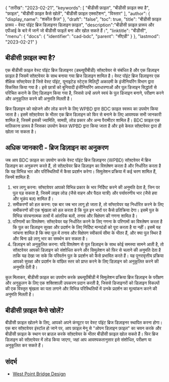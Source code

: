 {
"तारीख": "2023-02-21",
  "keywords": [
"बीडीसी फ़ाइल",
"बीडीसी फ़ाइल क्या है",
"फ़ाइल",
"बीडीसी फ़ाइल कैसे खोलें",
"बीडीसी फ़ाइल एक्सटेंशन",
"विस्तार"
],
  "author": {
"display_name": "शकील फ़ैज़"
},
"draft": "false",
"toc": true,
"title": "बीडीसी फ़ाइल प्रारूप - वेस्ट पॉइंट ब्रिज डिज़ाइनर डिज़ाइन फ़ाइल",
  "description":"बीडीसी फ़ाइल प्रारूप और एपीआई के बारे में जानें जो बीडीसी फाइलें बना और खोल सकते हैं।",
"linktitle": "बीडीसी",
  "menu": {
    "docs": {
      "identifier": "cad-bdc",
"parent": "सीएडी"
}
},
"lastmod": "2023-02-21"
}

## बीडीसी फ़ाइल क्या है?

एक बीडीसी फ़ाइल वेस्ट पॉइंट ब्रिज डिज़ाइनर (डब्ल्यूपीबीडी) सॉफ़्टवेयर से संबंधित है और एक डिज़ाइन फ़ाइल है जिसमें सॉफ़्टवेयर के साथ बनाया गया ब्रिज डिज़ाइन शामिल है। वेस्ट पॉइंट ब्रिज डिज़ाइनर एक शैक्षिक सॉफ्टवेयर है जिसे वेस्ट पॉइंट, यूनाइटेड स्टेट्स मिलिट्री अकादमी के इंजीनियरिंग विभाग द्वारा विकसित किया गया है। इसे छात्रों को बुनियादी इंजीनियरिंग अवधारणाओं और पुल डिजाइन सिद्धांतों से परिचित कराने के लिए डिज़ाइन किया गया है, जिससे उन्हें अपने स्वयं के पुल डिजाइन बनाने, परीक्षण करने और अनुकूलित करने की अनुमति मिलती है।

ब्रिज डिज़ाइन को सहेजने और लोड करने के लिए WPBD द्वारा BDC फ़ाइल स्वरूप का उपयोग किया जाता है। इसमें सॉफ़्टवेयर के भीतर एक ब्रिज डिज़ाइन को फिर से बनाने के लिए आवश्यक सभी जानकारी शामिल है, जिसमें इसकी ज्यामिति, सामग्री, लोड प्रकार और अन्य पैरामीटर शामिल हैं। BDC फ़ाइल एक मालिकाना प्रारूप है जिसका उपयोग केवल WPBD द्वारा किया जाता है और इसे केवल सॉफ़्टवेयर द्वारा ही खोला जा सकता है।

## अधिक जानकारी - ब्रिज डिज़ाइन का अनुकरण

जब आप BDC फ़ाइल का उपयोग करके वेस्ट पॉइंट ब्रिज डिज़ाइनर (WPBD) सॉफ़्टवेयर में ब्रिज डिज़ाइन का अनुकरण करते हैं, तो सॉफ़्टवेयर ब्रिज डिज़ाइन का विश्लेषण करता है और निर्धारित करता है कि यह विभिन्न भार और परिस्थितियों में कैसा प्रदर्शन करेगा। सिमुलेशन प्रक्रिया में कई चरण शामिल हैं, जिनमें शामिल हैं:

1. भार लागू करना: सॉफ्टवेयर आपको विभिन्न प्रकार के भार निर्दिष्ट करने की अनुमति देता है, जिन पर पुल पड़ सकता है, जिसमें लाइव लोड (जैसे वाहन और पैदल यात्री) और पर्यावरणीय भार (जैसे हवा और भूकंप बल) शामिल हैं।
2. समीकरणों को हल करना: एक बार जब भार लागू हो जाता है, तो सॉफ्टवेयर यह निर्धारित करने के लिए समीकरणों की एक श्रृंखला को हल करता है कि पुल इन भारों पर कैसे प्रतिक्रिया देगा। इसमें पुल के विभिन्न संरचनात्मक तत्वों में आंतरिक बलों, तनाव और विक्षेपण की गणना शामिल है।
3. परिणामों का विश्लेषण: सॉफ्टवेयर यह निर्धारित करने के लिए गणना के परिणामों का विश्लेषण करता है कि पुल का डिज़ाइन सुरक्षा और प्रदर्शन के लिए निर्दिष्ट मानदंडों को पूरा करता है या नहीं। इसमें यह जांचना शामिल है कि क्या पुल में तनाव और विक्षेपण स्वीकार्य सीमा के भीतर हैं, और क्या पुल स्थिर है और बिना ढहे लागू भार का समर्थन कर सकता है।
4. डिज़ाइन को अनुकूलित करना: यदि विश्लेषण से पुल डिज़ाइन के साथ कोई समस्या सामने आती है, तो सॉफ़्टवेयर आपको डिज़ाइन को संशोधित करने और सिमुलेशन को फिर से चलाने की अनुमति देता है ताकि यह देखा जा सके कि परिवर्तन पुल के प्रदर्शन को कैसे प्रभावित करते हैं। यह पुनरावृत्तीय प्रक्रिया आपको सुरक्षा और प्रदर्शन के वांछित स्तर को प्राप्त करने के लिए डिज़ाइन को अनुकूलित करने की अनुमति देती है।

कुल मिलाकर, बीडीसी फ़ाइल का उपयोग करके डब्ल्यूपीबीडी में सिमुलेशन प्रक्रिया ब्रिज डिज़ाइन के परीक्षण और अनुकूलन के लिए एक शक्तिशाली उपकरण प्रदान करती है, जिससे डिजाइनरों को डिज़ाइन विकल्पों की एक विस्तृत श्रृंखला का पता लगाने और विभिन्न परिस्थितियों में उनके प्रदर्शन का मूल्यांकन करने की अनुमति मिलती है।

## बीडीसी फ़ाइल कैसे खोलें?

बीडीसी फ़ाइल खोलने के लिए, आपको अपने कंप्यूटर पर वेस्ट पॉइंट ब्रिज डिज़ाइनर स्थापित करना होगा। एक बार सॉफ़्टवेयर इंस्टॉल हो जाने पर, आप फ़ाइल मेनू से "ओपन डिज़ाइन फ़ाइल" का चयन करके और बीडीसी फ़ाइल के स्थान पर ब्राउज़ करके सॉफ़्टवेयर के भीतर बीडीसी फ़ाइल खोल सकते हैं। फिर ब्रिज डिज़ाइन को सॉफ़्टवेयर में लोड किया जाएगा, जहां आप आवश्यकतानुसार इसे संशोधित, परीक्षण या अनुकूलित कर सकते हैं।

## संदर्भ
* [West Point Bridge Design](https://stem.northeastern.edu/programs/ayp/fieldtrips/activities/wpbd/)
